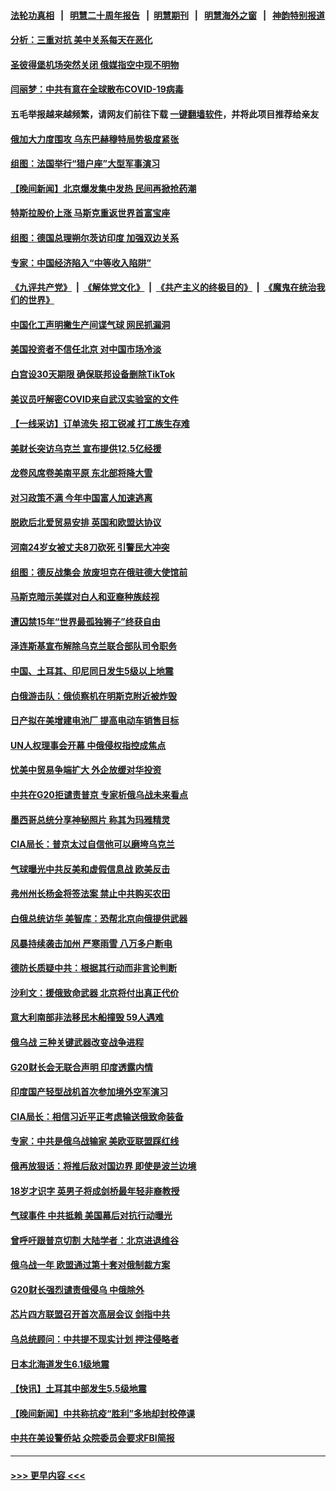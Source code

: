 #### [法轮功真相](https://github.com/gfw-breaker/truth/blob/master/README.md?t=0) &nbsp;&nbsp;|&nbsp;&nbsp; [明慧二十周年报告](https://github.com/gfw-breaker/mh-reports/blob/master/README.md?t=0) &nbsp;&nbsp;|&nbsp;&nbsp;[明慧期刊](https://github.com/gfw-breaker/mh-qikan) &nbsp;&nbsp;|&nbsp;&nbsp; [明慧海外之窗](https://github.com/gfw-breaker/mh-news/blob/master/README.md?t=0) &nbsp;&nbsp;|&nbsp;&nbsp; [神韵特别报道](https://github.com/gfw-breaker/mh-news/blob/master/shenyun.md?t=0)
#### [分析：三重对抗 美中关系每天在恶化](../pages/nsc418/n13940095.md?t=03010343) 
#### [圣彼得堡机场突然关闭 俄媒指空中现不明物](../pages/nsc418/n13940086.md?t=03010343) 
#### [闫丽梦：中共有意在全球散布COVID-19病毒](../pages/nsc418/n13940081.md?t=03010343) 
#### 五毛举报越来越频繁，请网友们前往下载 [一键翻墙软件](https://github.com/gfw-breaker/ssr-accounts)，并将此项目推荐给亲友
#### [俄加大力度围攻 乌东巴赫穆特局势极度紧张](../pages/nsc418/n13940037.md?t=03010343) 
#### [组图：法国举行“猎户座”大型军事演习](../pages/nsc418/n13940016.md?t=03010343) 
#### [【晚间新闻】北京爆发集中发热 民间再掀抢药潮](../pages/nsc418/n13939979.md?t=03010343) 
#### [特斯拉股价上涨 马斯克重返世界首富宝座](../pages/nsc418/n13939921.md?t=03010343) 
#### [组图：德国总理朔尔茨访印度 加强双边关系](../pages/nsc418/n13939378.md?t=03010343) 
#### [专家：中国经济陷入“中等收入陷阱”](../pages/nsc418/n13939866.md?t=03010343) 
#### [《九评共产党》](https://github.com/begood0513/9ping.md/blob/master/README.md) &nbsp;|&nbsp; [《解体党文化》](../../../../jtdwh.md/blob/master/README.md)  &nbsp;|&nbsp; [《共产主义的终极目的》](../../../../gczydzjmd.md/blob/master/README.md) &nbsp;|&nbsp; [《魔鬼在统治我们的世界》](../../../../mgztzwmdsj.md/blob/master/README.md) 
#### [中国化工声明撇生产间谍气球 网民抓漏洞](../pages/nsc418/n13939736.md?t=03010343) 
#### [美国投资者不信任北京 对中国市场冷淡](../pages/nsc418/n13939811.md?t=03010343) 
#### [白宫设30天期限 确保联邦设备删除TikTok](../pages/nsc418/n13939726.md?t=03010343) 
#### [美议员吁解密COVID来自武汉实验室的文件](../pages/nsc418/n13939562.md?t=03010343) 
#### [【一线采访】订单流失 招工锐减 打工族生存难](../pages/nsc418/n13939333.md?t=03010343) 
#### [美财长突访乌克兰 宣布提供12.5亿经援](../pages/nsc418/n13939563.md?t=03010343) 
#### [龙卷风席卷美南平原 东北部将降大雪](../pages/nsc418/n13939509.md?t=03010343) 
#### [对习政策不满 今年中国富人加速逃离](../pages/nsc418/n13939543.md?t=03010343) 
#### [脱欧后北爱贸易安排 英国和欧盟达协议](../pages/nsc418/n13939399.md?t=03010343) 
#### [河南24岁女被丈夫8刀砍死 引警民大冲突](../pages/nsc418/n13939491.md?t=03010343) 
#### [组图：德反战集会 放废坦克在俄驻德大使馆前](../pages/nsc418/n13939305.md?t=03010343) 
#### [马斯克暗示美媒对白人和亚裔种族歧视](../pages/nsc418/n13939492.md?t=03010343) 
#### [遭囚禁15年“世界最孤独狮子”终获自由](../pages/nsc418/n13939260.md?t=03010343) 
#### [泽连斯基宣布解除乌克兰联合部队司令职务](../pages/nsc418/n13939464.md?t=03010343) 
#### [中国、土耳其、印尼同日发生5级以上地震](../pages/nsc418/n13939363.md?t=03010343) 
#### [白俄游击队：俄侦察机在明斯克附近被炸毁](../pages/nsc418/n13939375.md?t=03010343) 
#### [日产拟在美增建电池厂 提高电动车销售目标](../pages/nsc418/n13939283.md?t=03010343) 
#### [UN人权理事会开幕 中俄侵权指控成焦点](../pages/nsc418/n13939242.md?t=03010343) 
#### [忧美中贸易争端扩大 外企放缓对华投资](../pages/nsc418/n13939110.md?t=03010343) 
#### [中共在G20拒谴责普京 专家析俄乌战未来看点](../pages/nsc418/n13936652.md?t=03010343) 
#### [墨西哥总统分享神秘照片 称其为玛雅精灵](../pages/nsc418/n13939087.md?t=03010343) 
#### [CIA局长：普京太过自信他可以磨垮乌克兰](../pages/nsc418/n13939042.md?t=03010343) 
#### [气球曝光中共反美和虚假信息战 欧美反击](../pages/nsc418/n13938863.md?t=03010343) 
#### [弗州州长杨金将签法案 禁止中共购买农田](../pages/nsc418/n13938901.md?t=03010343) 
#### [白俄总统访华 美智库：恐帮北京向俄提供武器](../pages/nsc418/n13938888.md?t=03010343) 
#### [风暴持续袭击加州 严寒雨雪 八万多户断电](../pages/nsc418/n13938873.md?t=03010343) 
#### [德防长质疑中共：根据其行动而非言论判断](../pages/nsc418/n13938864.md?t=03010343) 
#### [沙利文：援俄致命武器 北京将付出真正代价](../pages/nsc418/n13937636.md?t=03010343) 
#### [意大利南部非法移民木船撞毁 59人遇难](../pages/nsc418/n13938813.md?t=03010343) 
#### [俄乌战 三种关键武器改变战争进程](../pages/nsc418/n13938817.md?t=03010343) 
#### [G20财长会无联合声明 印度透露内情](../pages/nsc418/n13938460.md?t=03010343) 
#### [印度国产轻型战机首次参加境外空军演习](../pages/nsc418/n13938693.md?t=03010343) 
#### [CIA局长：相信习近平正考虑输送俄致命装备](../pages/nsc418/n13938427.md?t=03010343) 
#### [专家：中共是俄乌战输家 美欧亚联盟踩红线](../pages/nsc418/n13937688.md?t=03010343) 
#### [俄再放狠话：将推后敌对国边界 即使是波兰边境](../pages/nsc418/n13938319.md?t=03010343) 
#### [18岁才识字 英男子将成剑桥最年轻非裔教授](../pages/nsc418/n13938001.md?t=03010343) 
#### [气球事件 中共抵赖 美国幕后对抗行动曝光](../pages/nsc418/n13938261.md?t=03010343) 
#### [曾呼吁跟普京切割 大陆学者：北京进退维谷](../pages/nsc418/n13938226.md?t=03010343) 
#### [俄乌战一年 欧盟通过第十套对俄制裁方案](../pages/nsc418/n13938233.md?t=03010343) 
#### [G20财长强烈谴责俄侵乌 中俄除外](../pages/nsc418/n13938118.md?t=03010343) 
#### [芯片四方联盟召开首次高层会议 剑指中共](../pages/nsc418/n13938194.md?t=03010343) 
#### [乌总统顾问：中共提不现实计划 押注侵略者](../pages/nsc418/n13938202.md?t=03010343) 
#### [日本北海道发生6.1级地震](../pages/nsc418/n13938174.md?t=03010343) 
#### [【快讯】土耳其中部发生5.5级地震](../pages/nsc418/n13938111.md?t=03010343) 
#### [【晚间新闻】中共称抗疫“胜利”多地却封校停课](../pages/nsc418/n13938036.md?t=03010343) 
#### [中共在美设警侨站 众院委员会要求FBI简报](../pages/nsc418/n13938015.md?t=03010343) 

----
#### [ >>> 更早内容 <<< ](../indexes/nsc418-earlier.md)

